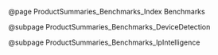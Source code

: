 @page ProductSummaries_Benchmarks_Index Benchmarks

@subpage ProductSummaries_Benchmarks_DeviceDetection

@subpage ProductSummaries_Benchmarks_IpIntelligence
